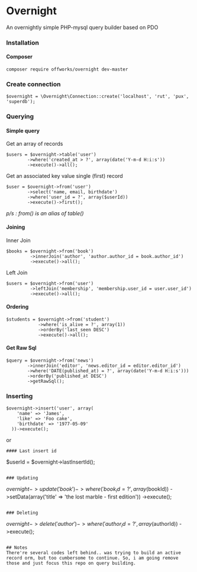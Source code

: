 # Overnight
An overnightly simple PHP-mysql query builder based on PDO

### Installation
#### Composer
```
composer require offworks/overnight dev-master
```

### Create connection
```
$overnight = \Overnight\Connection::create('localhost', 'rut', 'pux', 'superdb');
```

### Querying
#### Simple query
Get an array of records
```
$users = $overnight->table('user')
        ->where('created_at > ?', array(date('Y-m-d H:i:s'))
        ->execute()->all();
```
Get an associated key value single (first) record
```
$user = $overnight->from('user')
        ->select('name, email, birthdate')
        ->where('user_id = ?', array($userId))
        ->execute()->first();
```
*p/s : from() is an alias of table()*

#### Joining
Inner Join
```
$books = $overnight->from('book')
         ->innerJoin('author', 'author.author_id = book.author_id')
         ->execute()->all();
```
Left Join
```
$users = $overnight->from('user')
         ->leftJoin('membership', 'membership.user_id = user.user_id')
         ->execute()->all();
```


#### Ordering
```
$students = $overnight->from('student')
            ->where('is_alive = ?', array(1))
            ->orderBy('last_seen DESC')
            ->execute()->all();
```

#### Get Raw Sql
```
$query = $overnight->from('news')
        ->innerJoin('editor', 'news.editor_id = editor.editor_id')
        ->where('DATE(published_at) = ?', array(date('Y-m-d H:i:s')))
        ->orderBy('published_at DESC')
        ->getRawSql();
```

### Inserting
```
$overnight->insert('user', array(
    'name' => 'James',
    'like' => 'Foo cake',
    'birthdate' => '1977-05-09'
  ))->execute();
```
or
```
#### Last insert id
```
$userId = $overnight->lastInsertId();
```

### Updating
```
$overnight->update('book')->where('book_id = ?', array($bookId))
          ->setData(array('title' => 'the lost marble - first edition'))
          ->execute();
```

### Deleting
```
$overnight->delete('author')
          ->where('author_id = ?', array($authorId))
          ->execute();
```

## Notes
There're several codes left behind.. was trying to build an active record orm, but too cumbersome to continue. So, i am going remove those and just focus this repo on query building.
